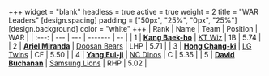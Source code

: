 +++
widget = "blank"
headless = true
active = true
weight = 2
title = "WAR Leaders"
[design.spacing]
padding = ["50px", "25%", "0px", "25%"]
[design.background]
color = "white"
+++
| Rank | Name | Team | Position | WAR |
| :---: | --- | --- | ------- | -- |
| 1 | [**Kang Baek-ho**](/players/11863) | [KT Wiz](/teams/KTWiz) | 1B | 5.74 |
| 2 | [**Ariel Miranda**](/players/14775) | [Doosan Bears](/teams/DoosanBears) | LHP | 5.71 |
| 3 | [**Hong Chang-ki**](/players/9805) | [LG Twins](/teams/LGTwins) | CF | 5.50 |
| 4 | [**Yang Eui-ji**](/players/215) | [NC Dinos](/teams/NCDinos) | C | 5.35 |
| 5 | [**David Buchanan**](/players/13683) | [Samsung Lions](/teams/SamsungLions) | RHP | 5.02 |
